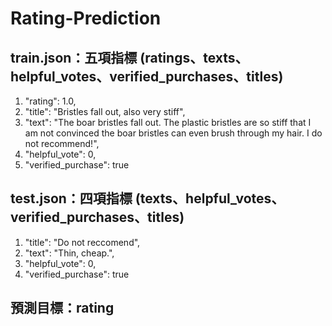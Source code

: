 # Rating-Prediction
## train.json：五項指標 (ratings、texts、helpful_votes、verified_purchases、titles)
1. "rating": 1.0, 
2. "title": "Bristles fall out, also very stiff", 
3. "text": "The boar bristles fall out. The plastic bristles are so stiff that I am not convinced the boar bristles can even brush through my hair. I do not recommend!", 
4. "helpful_vote": 0, 
5. "verified_purchase": true

## test.json：四項指標 (texts、helpful_votes、verified_purchases、titles)
1. "title": "Do not reccomend",
2. "text": "Thin, cheap.",
3. "helpful_vote": 0,
4. "verified_purchase": true
   
## 預測目標：rating

